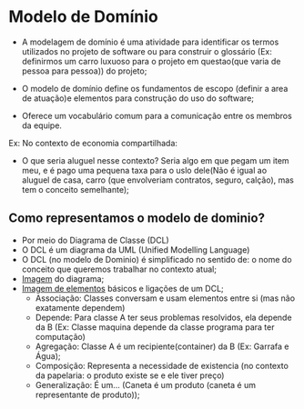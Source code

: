 # Modelo de Domínio

- A modelagem de domínio é uma atividade para identificar os termos utilizados no projeto de software ou para construir o glossário (Ex: definirmos um carro luxuoso para o projeto em questao(que varia de pessoa para pessoa)) do projeto;

- O modelo de domínio define os fundamentos de escopo (definir a area de atuação)e elementos para construção do uso do software;

- Oferece um vocabulário comum para a comunicação entre os membros da equipe.

Ex: No contexto de economia compartilhada:
- O que seria aluguel nesse contexto? Seria algo em que pegam um item meu, e é pago uma pequena taxa para o uslo dele(Não é igual ao aluguel de casa, carro (que envolveriam contratos, seguro, calção), mas tem o conceito semelhante);

## Como representamos o modelo de dominio?
 - Por meio do Diagrama de Classe (DCL)
 - O DCL é um diagrama da UML (Unified Modelling Language)
 - O DCL (no modelo de Dominio) é simplificado no sentido de: o nome do conceito que queremos trabalhar no contexto atual;
 - [Imagem](https://media.discordapp.net/attachments/1032045970059440190/1033002813971763290/unknown.png?width=854&height=496) do diagrama;
 - [Imagem de elementos](https://media.discordapp.net/attachments/1032045970059440190/1033004266048213074/unknown.png?width=861&height=496) básicos e ligações de um DCL;
    - Associação: Classes conversam e usam elementos entre si (mas não exatamente dependem)
    - Depende: Para classe A ter seus problemas resolvidos, ela depende da B (Ex: Classe maquina depende da classe programa para ter computação)
    - Agregação: Classe A é um recipiente(container) da B (Ex: Garrafa e Água);
    - Composição: Representa a necessidade de existencia (no contexto da papelaria: o produto existe se e ele tiver preço)
    - Generalização: É um... (Caneta é um produto (caneta é um representante de produto));